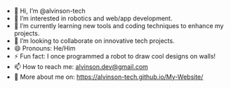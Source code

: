 - 👋 Hi, I’m @alvinson-tech  
- 👀 I’m interested in robotics and web/app development.  
- 🌱 I’m currently learning new tools and coding techniques to enhance my projects.  
- 💞️ I’m looking to collaborate on innovative tech projects.  
- 😄 Pronouns: He/Him  
- ⚡ Fun fact: I once programmed a robot to draw cool designs on walls!
- 📫 How to reach me: alvinson.dev@gmail.com  
- 📍 More about me on: https://alvinson-tech.github.io/My-Website/
